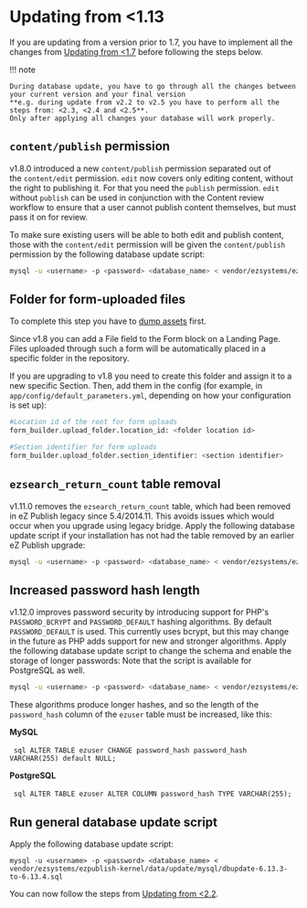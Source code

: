 # Updating from <1.13
    
If you are updating from a version prior to 1.7, you have to implement all the changes from [Updating from <1.7](4_update_1.7.md) before following the steps below.

!!! note

    During database update, you have to go through all the changes between your current version and your final version
    **e.g. during update from v2.2 to v2.5 you have to perform all the steps from: <2.3, <2.4 and <2.5**.
    Only after applying all changes your database will work properly.

## `content/publish` permission

v1.8.0 introduced a new `content/publish` permission separated out of the `content/edit` permission.
`edit` now covers only editing content, without the right to publishing it. For that you need the `publish` permission.
`edit` without `publish` can be used in conjunction with the Content review workflow to ensure that a user cannot publish content themselves, but must pass it on for review.

To make sure existing users will be able to both edit and publish content, those with the `content/edit` permission will be given the `content/publish` permission by the following database update script:

``` bash
mysql -u <username> -p <password> <database_name> < vendor/ezsystems/ezpublish-kernel/data/update/mysql/dbupdate-6.7.0-to-6.8.0.sql
```

## Folder for form-uploaded files

To complete this step you have to [dump assets](6_dump_assets.md) first.

Since v1.8 you can add a File field to the Form block on a Landing Page.
Files uploaded through such a form will be automatically placed in a specific folder in the repository.

If you are upgrading to v1.8 you need to create this folder and assign it to a new specific Section.
Then, add them in the config (for example, in `app/config/default_parameters.yml`, depending on how your configuration is set up):

``` bash
#Location id of the root for form uploads
form_builder.upload_folder.location_id: <folder location id>

#Section identifier for form uploads
form_builder.upload_folder.section_identifier: <section identifier>
```

## `ezsearch_return_count` table removal

v1.11.0 removes the `ezsearch_return_count` table, which had been removed in eZ Publish legacy since 5.4/2014.11.
This avoids issues which would occur when you upgrade using legacy bridge.
Apply the following database update script if your installation has not had the table removed by an earlier eZ Publish upgrade:

``` bash
mysql -u <username> -p <password> <database_name> < vendor/ezsystems/ezpublish-kernel/data/update/mysql/dbupdate-6.10.0-to-6.11.0.sql
```

## Increased password hash length

v1.12.0 improves password security by introducing support for PHP's `PASSWORD_BCRYPT` and `PASSWORD_DEFAULT` hashing algorithms.
By default `PASSWORD_DEFAULT` is used.
This currently uses bcrypt, but this may change in the future as PHP adds support for new and stronger algorithms.
Apply the following database update script to change the schema and enable the storage of longer passwords:
Note that the script is available for PostgreSQL as well.

``` bash
mysql -u <username> -p <password> <database_name> < vendor/ezsystems/ezpublish-kernel/data/update/mysql/dbupdate-6.11.0-to-6.12.0.sql
```

These algorithms produce longer hashes, and so the length of the `password_hash` column of the `ezuser` table must be increased, like this:

**MySQL**

​``` sql
ALTER TABLE ezuser CHANGE password_hash password_hash VARCHAR(255) default NULL;
​```

**PostgreSQL**

​``` sql
ALTER TABLE ezuser ALTER COLUMN password_hash TYPE VARCHAR(255);
​```

## Run general database update script

Apply the following database update script:

`mysql -u <username> -p <password> <database_name> < vendor/ezsystems/ezpublish-kernel/data/update/mysql/dbupdate-6.13.3-to-6.13.4.sql`

You can now follow the steps from [Updating from <2.2](4_update_2.2.md).